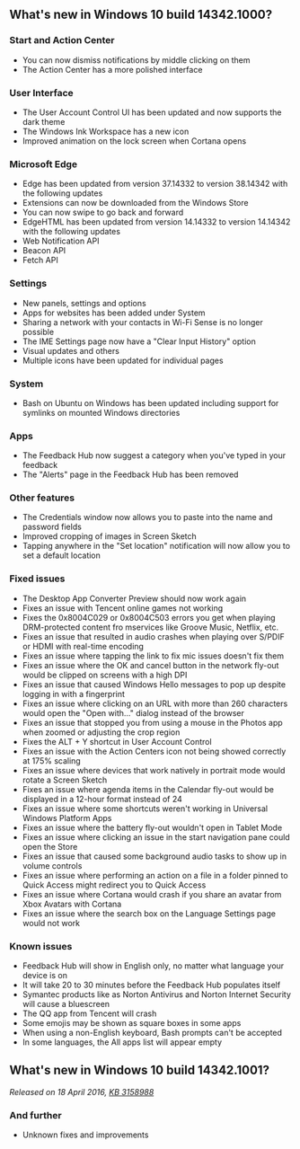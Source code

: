 ## What's new in Windows 10 build 14342.1000?
### Start and Action Center
- You can now dismiss notifications by middle clicking on them
- The Action Center has a more polished interface

### User Interface
- The User Account Control UI has been updated and now supports the dark theme
- The Windows Ink Workspace has a new icon
- Improved animation on the lock screen when Cortana opens

### Microsoft Edge
- Edge has been updated from version 37.14332 to version 38.14342 with the following updates
 - Extensions can now be downloaded from the Windows Store
 - You can now swipe to go back and forward
- EdgeHTML has been updated from version 14.14332 to version 14.14342 with the following updates
 - Web Notification API
 - Beacon API
 - Fetch API

### Settings
- New panels, settings and options
 - Apps for websites has been added under System
 - Sharing a network with your contacts in Wi-Fi Sense is no longer possible
 - The IME Settings page now have a "Clear Input History" option
- Visual updates and others
 - Multiple icons have been updated for individual pages

### System
- Bash on Ubuntu on Windows has been updated including support for symlinks on mounted Windows directories

### Apps
- The Feedback Hub now suggest a category when you've typed in your feedback
- The "Alerts" page in the Feedback Hub has been removed

### Other features
- The Credentials window now allows you to paste into the name and password fields
- Improved cropping of images in Screen Sketch
- Tapping anywhere in the "Set location" notification will now allow you to set a default location

### Fixed issues
- The Desktop App Converter Preview should now work again
- Fixes an issue with Tencent online games not working
- Fixes the 0x8004C029 or 0x8004C503 errors you get when playing DRM-protected content fro mservices like Groove Music, Netflix, etc.
- Fixes an issue that resulted in audio crashes when playing over S/PDIF or HDMI with real-time encoding
- Fixes an issue where tapping the link to fix mic issues doesn't fix them
- Fixes an issue where the OK and cancel button in the network fly-out would be clipped on screens with a high DPI
- Fixes an issue that caused Windows Hello messages to pop up despite logging in with a fingerprint
- Fixes an issue where clicking on an URL with more than 260 characters would open the "Open with..." dialog instead of the browser
- Fixes an issue that stopped you from using a mouse in the Photos app when zoomed or adjusting the crop region
- Fixes the ALT + Y shortcut in User Account Control
- Fixes an issue with the Action Centers icon not being showed correctly at 175% scaling
- Fixes an issue where devices that work natively in portrait mode would rotate a Screen Sketch
- Fixes an issue where agenda items in the Calendar fly-out would be displayed in a 12-hour format instead of 24
- Fixes an issue where some shortcuts weren't working in Universal Windows Platform Apps
- Fixes an issue where the battery fly-out wouldn't open in Tablet Mode
- Fixes an issue where clicking an issue in the start navigation pane could open the Store
- Fixes an issue that caused some background audio tasks to show up in volume controls
- Fixes an issue where performing an action on a file in a folder pinned to Quick Access might redirect you to Quick Access
- Fixes an issue where Cortana would crash if you share an avatar from Xbox Avatars with Cortana
- Fixes an issue where the search box on the Language Settings page would not work

### Known issues
- Feedback Hub will show in English only, no matter what language your device is on
- It will take 20 to 30 minutes before the Feedback Hub populates itself
- Symantec products like as Norton Antivirus and Norton Internet Security will cause a bluescreen
- The QQ app from Tencent will crash
- Some emojis may be shown as square boxes in some apps
- When using a non-English keyboard, Bash prompts can't be accepted
- In some languages, the All apps list will appear empty

## What's new in Windows 10 build 14342.1001?
_Released on 18 April 2016, [KB 3158988](https://support.microsoft.com/?kbid=3158988)_

### And further
- Unknown fixes and improvements